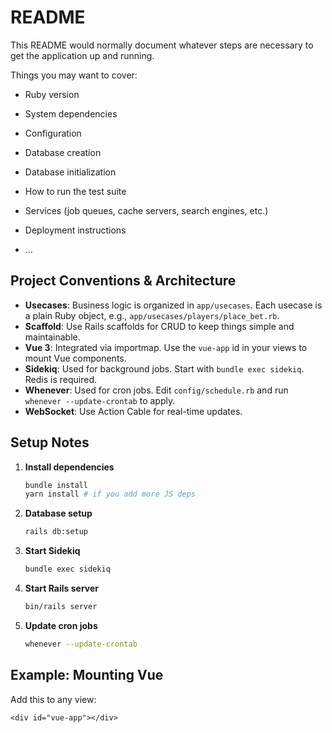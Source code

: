 # README

This README would normally document whatever steps are necessary to get the
application up and running.

Things you may want to cover:

* Ruby version

* System dependencies

* Configuration

* Database creation

* Database initialization

* How to run the test suite

* Services (job queues, cache servers, search engines, etc.)

* Deployment instructions

* ...

## Project Conventions & Architecture

- **Usecases**: Business logic is organized in `app/usecases`. Each usecase is a plain Ruby object, e.g., `app/usecases/players/place_bet.rb`.
- **Scaffold**: Use Rails scaffolds for CRUD to keep things simple and maintainable.
- **Vue 3**: Integrated via importmap. Use the `vue-app` id in your views to mount Vue components.
- **Sidekiq**: Used for background jobs. Start with `bundle exec sidekiq`. Redis is required.
- **Whenever**: Used for cron jobs. Edit `config/schedule.rb` and run `whenever --update-crontab` to apply.
- **WebSocket**: Use Action Cable for real-time updates.

## Setup Notes

1. **Install dependencies**
   ```sh
   bundle install
   yarn install # if you add more JS deps
   ```
2. **Database setup**
   ```sh
   rails db:setup
   ```
3. **Start Sidekiq**
   ```sh
   bundle exec sidekiq
   ```
4. **Start Rails server**
   ```sh
   bin/rails server
   ```
5. **Update cron jobs**
   ```sh
   whenever --update-crontab
   ```

## Example: Mounting Vue

Add this to any view:
```erb
<div id="vue-app"></div>
```
